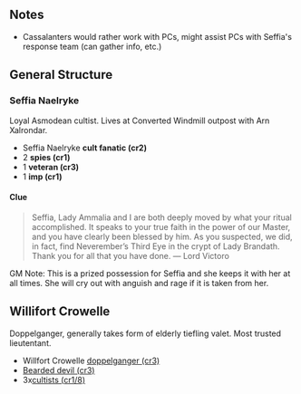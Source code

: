 ## Notes

- Cassalanters would rather work with PCs, might assist PCs with Seffia's response team (can gather info, etc.)

## General Structure

### Seffia Naelryke

Loyal Asmodean cultist. Lives at Converted Windmill outpost with Arn Xalrondar.

-  Seffia Naelryke **cult fanatic (cr2)**
- 2 **spies (cr1)**
- 1 **veteran (cr3)**
- 1 **imp (cr1)**

#### Clue

> Seffia,
> Lady Ammalia and I are both deeply moved by what your ritual accomplished. It speaks to your true faith in the power of our Master, and you have clearly been blessed by him. As you suspected, we did, in fact, find Neverember’s Third Eye in the crypt of Lady Brandath. Thank you for all that you have done. 
> — Lord Victoro

GM Note: This is a prized possession for Seffia and she keeps it with her at all times. She will cry out with anguish and rage if it is taken from her.

## Willifort Crowelle

Doppelganger, generally takes form of elderly tiefling valet. Most trusted lieutentant.

- Willfort Crowelle [doppelganger
    (cr3)](https://www.dndbeyond.com/monsters/doppelganger)
- [Bearded devil (cr3)](https://www.dndbeyond.com/monsters/Bearded_devil)
- 3x[cultists (cr1/8)](https://www.dndbeyond.com/monsters/cultists)
